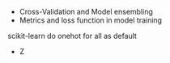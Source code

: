 - Cross-Validation and Model ensembling
- Metrics and loss function in model training 

scikit-learn do onehot for all as default
- Z
